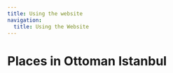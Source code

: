 ```yaml
---
title: Using the website
navigation:
  title: Using the Website
---
```

# Places in Ottoman Istanbul
